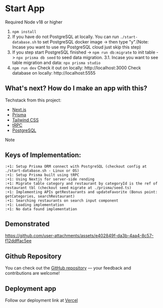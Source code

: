 # Start App
Required Node v18 or higher
1. `npm install`
2. If you have do not PostgreSQL at locally. You can run `./start-database.sh` to set PostgreSQL docker image -> then type "y".(Note: Incase you want to use my PostgreSQL cloud just skip this step)
3. If you step start PostgreSQL finished -> `npm run db:migrate` to init table -> `npx prisma db seed` to  seed data migration.
   3.1. Incase you want to see table migration and data: `npx prisma studio`
4. `npm run dev`
Check it out on locally: http://localhost:3000
Check database on locally: http://localhost:5555

## What's next? How do I make an app with this?

Techstack from this project:

- [Next.js](https://nextjs.org)
- [Prisma](https://prisma.io)
- [Tailwind CSS](https://tailwindcss.com)
- [tRPC](https://trpc.io)
- [PostgreSQL](https://www.postgresql.org/)

> [!NOTE]
## Keys of Implementation:
    :+1: Setup Prisma ORM connect with PostgreSQL (checkout config at ./start-database.sh - Linux or OS)
    :+1: Setup Prisma built using tRPC 
    :+1: Using Nextjs for server-side rending
    :+1: Migrate table category and restaurant by categoryId is the ref of restaurant tbl (checkout seed migrate at ./prisma/seed.ts)
    :+1: Implementing APIs getRestaurants and updateFavorite (Bonus point: getCategories, searchRestaurant)
    :+1: Searching restaurants on search input component
    :+1: Loading implementation
    :+1: No data found implementation
    
## Demonstrated    
https://github.com/user-attachments/assets/e402849f-da3b-4aa4-8c57-f12ddffac5ee

## Github Repository
You can check out the [GitHub repository](https://github.com/nguyenhdangquang/nextjs-prisma-trpc-postgresql-restaurant.git) — your feedback and contributions are welcome!

## Deployment app

Follow our deployment link at [Vercel]()
